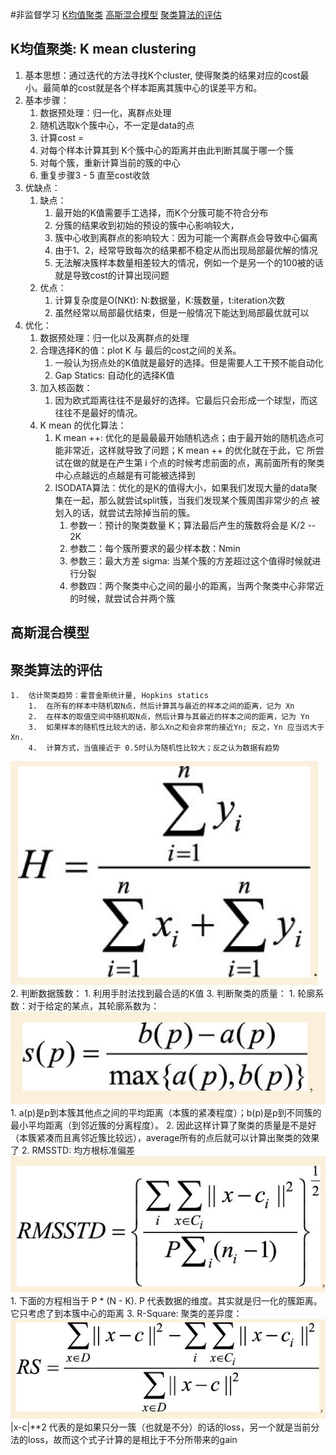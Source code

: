 #非监督学习
[K均值聚类](#K均值聚类)
[高斯混合模型](#高斯混合模型)
[聚类算法的评估](#聚类算法的评估)

## K均值聚类: K mean clustering
1.  基本思想：通过迭代的方法寻找K个cluster, 使得聚类的结果对应的cost最小。最简单的cost就是各个样本距离其簇中心的误差平方和。
2.  基本步骤：
    1.  数据预处理：归一化，离群点处理
    2.  随机选取k个簇中心，不一定是data的点
    3.  计算cost =
    4.  对每个样本计算其到 K个簇中心的距离并由此判断其属于哪一个簇
    5.  对每个簇，重新计算当前的簇的中心
    6.  重复步骤3 - 5 直至cost收敛
3.  优缺点：
    1.  缺点：
        1.  最开始的K值需要手工选择，而K个分簇可能不符合分布
        1.  分簇的结果收到初始的预设的簇中心影响较大，
        2.  簇中心收到离群点的影响较大：因为可能一个离群点会导致中心偏离
        3.  由于1、2，经常导致每次的结果都不稳定从而出现局部最优解的情况
        4.  无法解决簇样本数量相差较大的情况，例如一个是另一个的100被的话就是导致cost的计算出现问题
    2.  优点：
        1.  计算复杂度是O(NKt): N:数据量，K:簇数量，t:iteration次数
        2.  虽然经常以局部最优结束，但是一般情况下能达到局部最优就可以
4.  优化：
    1.  数据预处理：归一化以及离群点的处理
    2.  合理选择K的值：plot K 与 最后的cost之间的关系。
        1.  一般认为拐点处的K值就是最好的选择。但是需要人工干预不能自动化
        2.  Gap Statics: 自动化的选择K值
    3.  加入核函数：
        1.  因为欧式距离往往不是最好的选择。它最后只会形成一个球型，而这往往不是最好的情况。
    2.  K mean 的优化算法：
        1.  K mean ++: 优化的是最最最开始随机选点；由于最开始的随机选点可能非常近，这样就导致了问题；K mean ++ 的优化就在于此，它
所尝试在做的就是在产生第 i 个点的时候考虑前面的点，离前面所有的聚类中心点越远的点越是有可能被选择到
        2.  ISODATA算法：优化的是K的值得大小，如果我们发现大量的data聚集在一起，那么就尝试split簇，当我们发现某个簇周围非常少的点
被划入的话，就尝试去除掉当前的簇。
            1.  参数一：预计的聚类数量 K；算法最后产生的簇数将会是 K/2 -- 2K
            2.  参数二：每个簇所要求的最少样本数：Nmin
            3.  参数三：最大方差 sigma: 当某个簇的方差超过这个值得时候就进行分裂
            4.  参数四：两个聚类中心之间的最小的距离，当两个聚类中心非常近的时候，就尝试合并两个簇

## 高斯混合模型

## 聚类算法的评估
    1.  估计聚类趋势：霍普金斯统计量, Hopkins statics
        1.  在所有的样本中随机取N点，然后计算其与最近的样本之间的距离，记为 Xn
        2.  在样本的取值空间中随机取N点，然后计算与其最近的样本之间的距离，记为 Yn
        3.  如果样本的随机性比较大的话，那么Xn之和会非常的接近Yn; 反之，Yn 应当远大于 Xn.
        4.  计算方式，当值接近于 0.5时认为随机性比较大；反之认为数据有趋势
![image](https://github.com/signalwolf/handson_ML/blob/master/Interview/Image/Screen%20Shot%202018-11-13%20at%208.33.16%20PM.png)
    2.  判断数据簇数：
        1.  利用手肘法找到最合适的K值
    3.  判断聚类的质量：
        1.  轮廓系数：对于给定的某点，其轮廓系数为：
![image](https://github.com/signalwolf/handson_ML/blob/master/Interview/Image/Screen%20Shot%202018-11-13%20at%208.33.33%20PM.png)
            1.  a(p)是p到本簇其他点之间的平均距离（本簇的紧凑程度）；b(p)是p到不同簇的最小平均距离（到邻近簇的分离程度）。
            2.  因此这样计算了聚类的质量是不是好（本簇紧凑而且离邻近簇比较远），average所有的点后就可以计算出聚类的效果了
        2.  RMSSTD: 均方根标准偏差
![image](https://github.com/signalwolf/handson_ML/blob/master/Interview/Image/Screen%20Shot%202018-11-13%20at%208.33.41%20PM.png)
            1.  下面的方程相当于 P * (N - K). P 代表数据的维度。其实就是归一化的簇距离。它只考虑了到本簇中心的距离
        3.  R-Square: 聚类的差异度：
![image](https://github.com/signalwolf/handson_ML/blob/master/Interview/Image/Screen%20Shot%202018-11-13%20at%208.33.57%20PM.png)
            |x-c|**2 代表的是如果只分一簇（也就是不分）的话的loss，另一个就是当前分法的loss，故而这个式子计算的是相比于不分所带来的gain